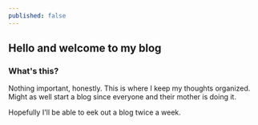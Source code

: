 ```yaml
---
published: false
---
```

## Hello and welcome to my blog

### What's this?
Nothing important, honestly. This is where I keep my thoughts organized. Might as well start a blog since everyone and their mother is doing it. 

Hopefully I'll be able to eek out a blog twice a week.